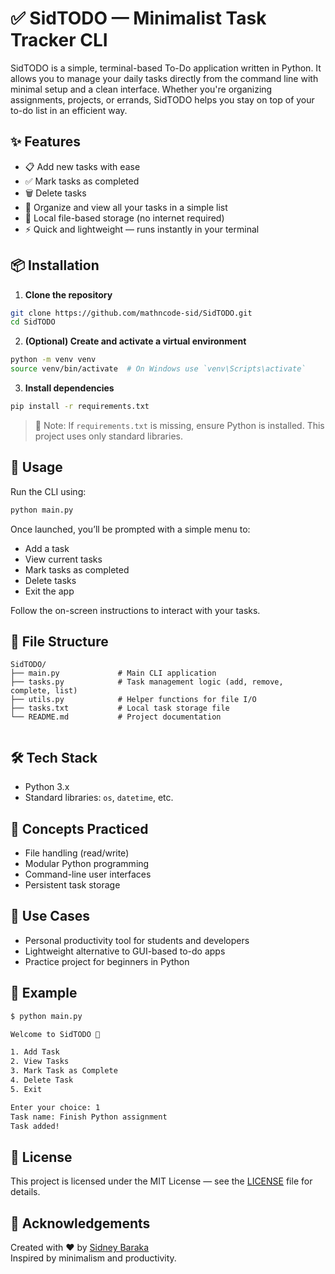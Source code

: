 # ✅ SidTODO — Minimalist Task Tracker CLI

SidTODO is a simple, terminal-based To-Do application written in Python. It allows you to manage your daily tasks directly from the command line with minimal setup and a clean interface. Whether you're organizing assignments, projects, or errands, SidTODO helps you stay on top of your to-do list in an efficient way.

## ✨ Features

- 📋 Add new tasks with ease  
- ✅ Mark tasks as completed  
- 🗑️ Delete tasks  
- 📂 Organize and view all your tasks in a simple list  
- 💾 Local file-based storage (no internet required)  
- ⚡ Quick and lightweight — runs instantly in your terminal  

## 📦 Installation

1. **Clone the repository**

```bash
git clone https://github.com/mathncode-sid/SidTODO.git
cd SidTODO
```

2. **(Optional) Create and activate a virtual environment**

```bash
python -m venv venv
source venv/bin/activate  # On Windows use `venv\Scripts\activate`
```

3. **Install dependencies**

```bash
pip install -r requirements.txt
```

> 📌 Note: If `requirements.txt` is missing, ensure Python is installed. This project uses only standard libraries.

## 🚀 Usage

Run the CLI using:

```bash
python main.py
```

Once launched, you’ll be prompted with a simple menu to:
- Add a task
- View current tasks
- Mark tasks as completed
- Delete tasks
- Exit the app

Follow the on-screen instructions to interact with your tasks.

## 📁 File Structure

```
SidTODO/
├── main.py             # Main CLI application
├── tasks.py            # Task management logic (add, remove, complete, list)
├── utils.py            # Helper functions for file I/O
├── tasks.txt           # Local task storage file
└── README.md           # Project documentation
 
```

## 🛠️ Tech Stack

- Python 3.x  
- Standard libraries: `os`, `datetime`, etc.

## 🧠 Concepts Practiced

- File handling (read/write)  
- Modular Python programming  
- Command-line user interfaces  
- Persistent task storage  

## 📌 Use Cases

- Personal productivity tool for students and developers  
- Lightweight alternative to GUI-based to-do apps  
- Practice project for beginners in Python  

## 🧪 Example

```bash
$ python main.py

Welcome to SidTODO 🎯

1. Add Task
2. View Tasks
3. Mark Task as Complete
4. Delete Task
5. Exit

Enter your choice: 1
Task name: Finish Python assignment
Task added!
```

## 🧾 License

This project is licensed under the MIT License — see the [LICENSE](./LICENSE) file for details.

## 🙌 Acknowledgements

Created with ❤️ by [Sidney Baraka](https://github.com/mathncode-sid)  
Inspired by minimalism and productivity.
